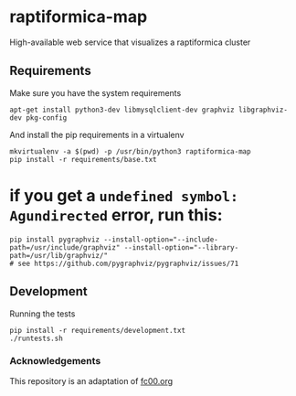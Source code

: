 raptiformica-map
================

High-available web service that visualizes a raptiformica cluster


## Requirements

Make sure you have the system requirements
```
apt-get install python3-dev libmysqlclient-dev graphviz libgraphviz-dev pkg-config
```

And install the pip requirements in a virtualenv
```
mkvirtualenv -a $(pwd) -p /usr/bin/python3 raptiformica-map
pip install -r requirements/base.txt

```

# if you get a `undefined symbol: Agundirected` error, run this:
```
pip install pygraphviz --install-option="--include-path=/usr/include/graphviz" --install-option="--library-path=/usr/lib/graphviz/" 
# see https://github.com/pygraphviz/pygraphviz/issues/71
```


## Development

Running the tests
```
pip install -r requirements/development.txt
./runtests.sh
```


### Acknowledgements

This repository is an adaptation of [fc00.org](https://github.com/zielmicha/fc00.org)
